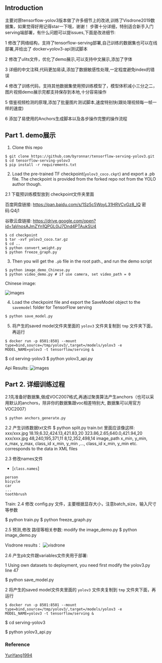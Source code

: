 ## Introduction

主要对原tensorflow-yolov3版本做了许多细节上的改进,训练了Visdrone2019数据集，如果觉得好用记得star一下哦，谢谢！
步骤十分详细，特别适合新手入门serving端部署，有什么问题可以提issues,下面是改进细节:

1 修改了网络结构，支持了tensorflow-serving部署,自己训练的数据集也可以在线部署,并给出了 docker+yolov3-api测试脚本

2 修改了ulits文件，优化了demo展示,可以支持中文展示,添加了字体

3 详细的中文注释,代码更加易读,添加了数据敏感性处理,一定程度避免index的错误

4 修改了训练代码，支持其他数据集使用预训练模型了，模型体积减小三分之二，图片视频demo展示完都支持保存到本地,十分容易操作

5 借鉴视频检测的原理,添加了批量图片测试脚本,速度特别快(跟处理视频每一帧一样的速度)

6 添加了易使用的Anchors生成脚本以及各步操作完整的操作流程


## Part 1. demo展示
1. Clone this repo
```bashrc
$ git clone https://github.com/byronnar/tensorflow-serving-yolov3.git
$ cd tensorflow-serving-yolov3
$ pip install -r requirements.txt
```

2. Load the pre-trained TF checkpoint(`yolov3_coco.ckpt`) and export a .pb file. The checkpoint is provided from the forked repo not from the YOLO author though.

2.1 下载预训练模型放到 checkpoint文件夹里面

百度网盘链接:         https://pan.baidu.com/s/1Sz5c5WoyL31HRVCvGz8_IQ      密码:Q4j1 

谷歌云盘链接:         https://drive.google.com/open?id=1aVnosAJmZYn1QPGL0iJ7Dnd4PTAukSU4
```bashrc
$ cd checkpoint
$ tar -xvf yolov3_coco.tar.gz
$ cd ..
$ python convert_weight.py
$ python freeze_graph.py
```

3. Then you will get the `.pb` file in the root path.,  and run the demo script
```bashrc
$ python image_demo_Chinese.py
$ python video_demo.py # if use camera, set video_path = 0
```
Chinese image:

![images](https://github.com/Byronnar/tensorflow-serving-yolov3/blob/master/readme_images/demo.jpg)

4. Load the checkpoint file and export the SaveModel object to the `savemodel` folder for TensorFlow serving
```bashrc
$ python save_model.py
```

5. 将产生的saved model文件夹里面的 `yolov3` 文件夹复制到 `tmp` 文件夹下面，再运行
```
$ docker run -p 8501:8501 --mount type=bind,source=/tmp/yolov3/,target=/models/yolov3 -e MODEL_NAME=yolov3 -t tensorflow/serving &
```

$ cd serving-yolov3
$ python yolov3_api.py

Api Results:
![images](https://github.com/Byronnar/tensorflow-serving-yolov3/blob/master/readme_images/api.png)

## Part 2. 详细训练过程
2.1先准备好数据集,做成VOC2007格式,再通过聚类算法产生anchors（也可以采用默认的anchors，除非你的数据集跟voc相差特别大, 数据集可以用官方VOC2007） 
```
$ python anchors_generate.py

```
2.2 产生训练数据txt文件
$ python split.py
 train.txt 里面应该像这样:
xxx/xxx.jpg 18.19,6.32,424.13,421.83,20 323.86,2.65,640.0,421.94,20 
xxx/xxx.jpg 48,240,195,371,11 8,12,352,498,14
image_path x_min, y_min, x_max, y_max, class_id  x_min, y_min ,..., class_id 
x_min, y_min etc. corresponds to the data in XML files


2.3 修改names文件
- [`class.names`]

```
person
bicycle
car
...
toothbrush
``` 

Train:
2.4 修改 config.py 文件，主要根据显存大小，注意batch_size，输入尺寸等参数

$ python train.py
$ python freeze_graph.py

2.5 预测,修改 路径等相关参数:
modify the image_demo.py
$ python image_demo.py

Visdrone results：
![visdrone](https://github.com/Byronnar/tensorflow-serving-yolov3/blob/master/readme_images/visdrone.jpg)

2.6 产生pb文件跟variables文件夹用于部署:

1 Using own datasets to deployment, you need first modify the yolov3.py line 47

$ python save_model.py

2 将产生的saved model文件夹里面的 `yolov3` 文件夹复制到 `tmp` 文件夹下面，再运行
```
$ docker run -p 8501:8501 --mount type=bind,source=/tmp/yolov3/,target=/models/yolov3 -e MODEL_NAME=yolov3 -t tensorflow/serving &
```

$ cd serving-yolov3

$ python yolov3_api.py

### Reference
[YunYang1994](https://github.com/YunYang1994/tensorflow-yolov3.git)
